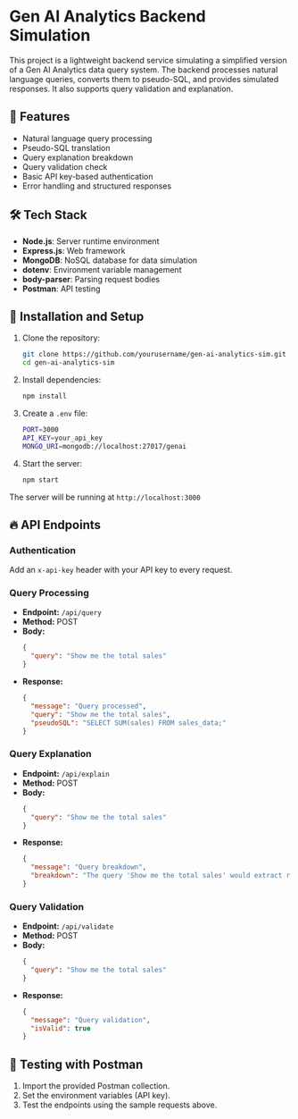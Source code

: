 # Gen AI Analytics Backend Simulation

This project is a lightweight backend service simulating a simplified version of a Gen AI Analytics data query system. The backend processes natural language queries, converts them to pseudo-SQL, and provides simulated responses. It also supports query validation and explanation.

## 🚀 Features
- Natural language query processing
- Pseudo-SQL translation
- Query explanation breakdown
- Query validation check
- Basic API key-based authentication
- Error handling and structured responses

## 🛠️ Tech Stack
- **Node.js**: Server runtime environment
- **Express.js**: Web framework
- **MongoDB**: NoSQL database for data simulation
- **dotenv**: Environment variable management
- **body-parser**: Parsing request bodies
- **Postman**: API testing

## 📝 Installation and Setup
1. Clone the repository:
   ```bash
   git clone https://github.com/yourusername/gen-ai-analytics-sim.git
   cd gen-ai-analytics-sim
   ```

2. Install dependencies:
   ```bash
   npm install
   ```

3. Create a `.env` file:
   ```bash
   PORT=3000
   API_KEY=your_api_key
   MONGO_URI=mongodb://localhost:27017/genai
   ```

4. Start the server:
   ```bash
   npm start
   ```

The server will be running at `http://localhost:3000`

## 🔥 API Endpoints
### Authentication
Add an `x-api-key` header with your API key to every request.

### Query Processing
- **Endpoint:** `/api/query`
- **Method:** POST
- **Body:**
  ```json
  {
    "query": "Show me the total sales"
  }
  ```
- **Response:**
  ```json
  {
    "message": "Query processed",
    "query": "Show me the total sales",
    "pseudoSQL": "SELECT SUM(sales) FROM sales_data;"
  }
  ```

### Query Explanation
- **Endpoint:** `/api/explain`
- **Method:** POST
- **Body:**
  ```json
  {
    "query": "Show me the total sales"
  }
  ```
- **Response:**
  ```json
  {
    "message": "Query breakdown",
    "breakdown": "The query 'Show me the total sales' would extract relevant data from the database and return insights."
  }
  ```

### Query Validation
- **Endpoint:** `/api/validate`
- **Method:** POST
- **Body:**
  ```json
  {
    "query": "Show me the total sales"
  }
  ```
- **Response:**
  ```json
  {
    "message": "Query validation",
    "isValid": true
  }
  ```

## 🧪 Testing with Postman
1. Import the provided Postman collection.
2. Set the environment variables (API key).
3. Test the endpoints using the sample requests above.



